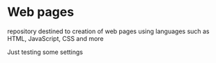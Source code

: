 # Web pages
 repository destined to creation of web pages
 using languages such as HTML, JavaScript, CSS and more

 Just testing some settings
